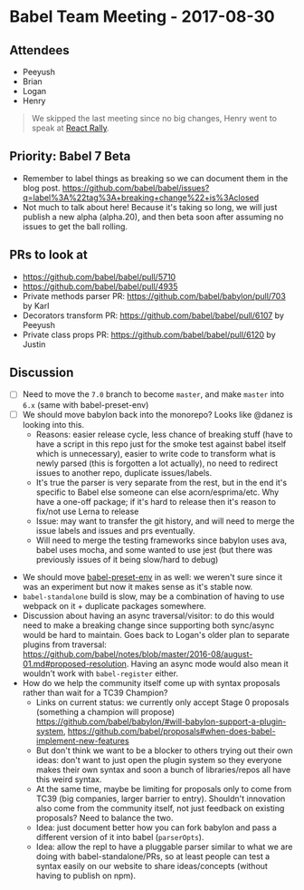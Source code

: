 # Babel Team Meeting - 2017-08-30

## Attendees

- Peeyush
- Brian
- Logan
- Henry

> We skipped the last meeting since no big changes, Henry went to speak at [React Rally](http://www.reactrally.com/).

## Priority: Babel 7 Beta

- Remember to label things as breaking so we can document them in the blog post. https://github.com/babel/babel/issues?q=label%3A%22tag%3A+breaking+change%22+is%3Aclosed
- Not much to talk about here! Because it's taking so long, we will just publish a new alpha (alpha.20), and then beta soon after assuming no issues to get the ball rolling.
 
## PRs to look at
- https://github.com/babel/babel/pull/5710
- https://github.com/babel/babel/pull/4935
- Private methods parser PR: https://github.com/babel/babylon/pull/703 by Karl
- Decorators transform PR: https://github.com/babel/babel/pull/6107 by Peeyush
- Private class props PR: https://github.com/babel/babel/pull/6120 by Justin

## Discussion
- [ ] Need to move the `7.0` branch to become `master`, and make `master` into `6.x` (same with babel-preset-env)
- [ ] We should move babylon back into the monorepo? Looks like @danez is looking into this.
  - Reasons: easier release cycle, less chance of breaking stuff (have to have a script in this repo just for the smoke test against babel itself which is unnecessary), easier to write code to transform what is newly parsed (this is forgotten a lot actually), no need to redirect issues to another repo, duplicate issues/labels.
  - It's true the parser is very separate from the rest, but in the end it's specific to Babel else someone can else acorn/esprima/etc. Why have a one-off package; if it's hard to release then it's reason to fix/not use Lerna to release
  - Issue: may want to transfer the git history, and will need to merge the issue labels and issues and prs eventually.
  - Will need to merge the testing frameworks since babylon uses ava, babel uses mocha, and some wanted to use jest (but there was previously issues of it being slow/hard to debug)
- We should move [babel-preset-env](https://github.com/babel/babel-preset-env) in as well: we weren't sure since it was an experiment but now it makes sense as it's stable now.
- `babel-standalone` build is slow, may be a combination of having to use webpack on it + duplicate packages somewhere.
- Discussion about having an async traversal/visitor: to do this would need to make a breaking change since supporting both sync/async would be hard to maintain. Goes back to Logan's older plan to separate plugins from traversal: https://github.com/babel/notes/blob/master/2016-08/august-01.md#proposed-resolution. Having an async mode would also mean it wouldn't work with `babel-register` either.
- How do we help the community itself come up with syntax proposals rather than wait for a TC39 Champion?
  - Links on current status: we currently only accept Stage 0 proposals (something a champion will propose) https://github.com/babel/babylon/#will-babylon-support-a-plugin-system, https://github.com/babel/proposals#when-does-babel-implement-new-features
  - But don't think we want to be a blocker to others trying out their own ideas: don't want to just open the plugin system so they everyone makes their own syntax and soon a bunch of libraries/repos all have this weird syntax.
  - At the same time, maybe be limiting for proposals only to come from TC39 (big companies, larger barrier to entry). Shouldn't innovation also come from the community itself, not just feedback on existing proposals? Need to balance the two.
  - Idea: just document better how you can fork babylon and pass a different version of it into babel (`parserOpts`).
  - Idea: allow the repl to have a pluggable parser similar to what we are doing with babel-standalone/PRs, so at least people can test a syntax easily on our website to share ideas/concepts (without having to publish on npm).
